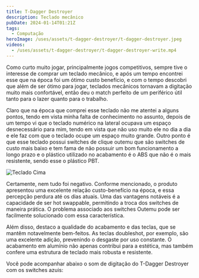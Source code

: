 ```yaml
---
title: T-Dagger Destroyer
description: Teclado mecânico
pubDate: 2024-01-14T01:21Z
tags:
  - Computação
heroImage: /uses/assets/t-dagger-destroyer/t-dagger-destroyer.jpeg
videos:
  - /uses/assets/t-dagger-destroyer/t-dagger-destroyer-write.mp4
---
```

Como curto muito jogar, principalmente jogos competitivos, sempre tive o interesse de comprar um teclado mecânico, e após um tempo encontrei esse que na época foi um ótimo custo benefício, e com o tempo descobri que além de ser ótimo para jogar, teclados mecânicos tornavam a digitação muito mais confortável, então deu o match perfeito de um periférico útil tanto para o lazer quanto para o trabalho.

Claro que na época que comprei esse teclado não me atentei a alguns pontos, tendo em vista minha falta de conhecimento no assunto, depois de um tempo vi que o teclado numérico na lateral ocupava um espaço desnecessário para mim, tendo em vista que não uso muito ele no dia a dia e ele faz com que o teclado ocupe um espaço muito grande. Outro ponto é que esse teclado possui switches de clique outemu que são switches de custo mais baixo e tem fama de não possuir um bom funcionamento a longo prazo e o plástico utilizado no acabamento é o ABS que não é o mais resistente, sendo esse o plástico PBT.

![Teclado Cima](/uses/assets/t-dagger-destroyer/teclado-cima.jpeg)

Certamente, nem tudo foi negativo. Conforme mencionado, o produto apresentou uma excelente relação custo-benefício na época, e essa percepção perdura até os dias atuais. Uma das vantagens notáveis é a capacidade de ser hot swappable, permitindo a troca dos switches de maneira prática. O problema associado aos switches Outemu pode ser facilmente solucionado com essa característica.

Além disso, destaco a qualidade do acabamento e das teclas, que se mantêm notavelmente bem-feitos. As teclas doubleshot, por exemplo, são uma excelente adição, prevenindo o desgaste por uso constante. O acabamento em alumínio não apenas contribui para a estética, mas também confere uma estrutura de teclado mais robusta e resistente.

Você pode acompanhar abaixo o som de digitação do T-Dagger Destroyer com os switches azuis: